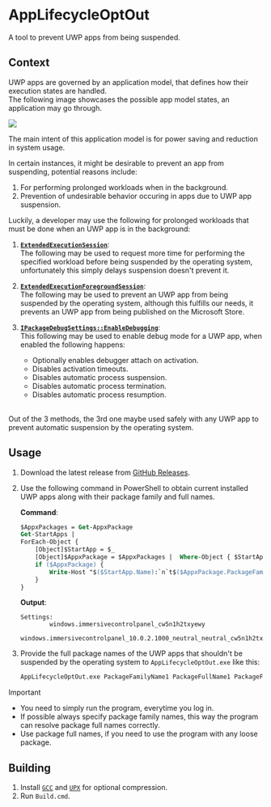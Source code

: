 # AppLifecycleOptOut
 A tool to prevent UWP apps from being suspended.

## Context
UWP apps are governed by an application model, that defines how their execution states are handled.<br>
The following image showcases the possible app model states, an application may go through.<br>

<img src="https://raw.githubusercontent.com/MicrosoftDocs/windows-dev-docs/docs/uwp/launch-resume/images/updated-lifecycle.png">

The main intent of this application model is for power saving and reduction in system usage.

In certain instances, it might be desirable to prevent an app from suspending, potential reasons include:<br>
1. For performing prolonged workloads when in the background.
2. Prevention of undesirable behavior occuring in apps due to UWP app suspension.

Luckily, a developer may use the following for prolonged workloads that must be done when an UWP app is in the background:<br>

1. **[`ExtendedExecutionSession`](https://learn.microsoft.com/en-us/uwp/api/windows.applicationmodel.extendedexecution.extendedexecutionsession)**:<br>
    The following may be used to request more time for performing the specified workload before being suspended by the operating system, unfortunately this simply delays suspension doesn't prevent it.

2. **[`ExtendedExecutionForegroundSession`](https://learn.microsoft.com/en-us/uwp/api/windows.applicationmodel.extendedexecution.foreground.extendedexecutionforegroundsession)**:<br>
    The following may be used to prevent an UWP app from being suspended by the operating system, although this fulfills our needs, it prevents an UWP app from being published on the Microsoft Store.
    
3. **[`IPackageDebugSettings::EnableDebugging`](https://learn.microsoft.com/en-us/windows/win32/api/shobjidl_core/nf-shobjidl_core-ipackagedebugsettings-enabledebugging)**:<br>
    This following may be used to enable debug mode for a UWP app, when enabled the following happens:<br>     
    - Optionally enables debugger attach on activation.
    - Disables activation timeouts.
    - Disables automatic process suspension.
    - Disables automatic process termination.
    - Disables automatic process resumption.
    <br>
    
Out of the 3 methods, the 3rd one maybe used safely with any UWP app to prevent automatic suspension by the operating system.

## Usage
1. Download the latest release from [GitHub Releases](https://github.com/Aetopia/AppLifecycleOptOut/releases/latest).
2. Use the following command in PowerShell to obtain current installed UWP apps along with their package family and full names.<br>

    **Command**:<br>
    ```ps
    $AppxPackages = Get-AppxPackage 
    Get-StartApps | 
    ForEach-Object { 
        [Object]$StartApp = $_
        [Object]$AppxPackage = $AppxPackages |  Where-Object { $StartApp.AppID -like "$($_.PackageFamilyName)*" }
        if ($AppxPackage) { 
            Write-Host "$($StartApp.Name):`n`t$($AppxPackage.PackageFamilyName)`n`t$($AppxPackage.PackageFullName)`n" 
        } 
    }
    ```

    **Output**:<br>
    ```
    Settings:
            windows.immersivecontrolpanel_cw5n1h2txyewy
            windows.immersivecontrolpanel_10.0.2.1000_neutral_neutral_cw5n1h2txyewy
    ```

3. Provide the full package names of the UWP apps that shouldn't be suspended by the operating system to `AppLifecycleOptOut.exe` like this:<br>

    ```ps
    AppLifecycleOptOut.exe PackageFamilyName1 PackageFullName1 PackageFamilyName2 PackageFullName2
    ```
> [!IMPORTANT]
> - You need to simply run the program, everytime you log in.<br>
> - If possible always specify package family names, this way the program can resolve package full names correctly.<br>
> - Use package full names, if you need to use the program with any loose package.

## Building
1. Install [`GCC`](https://github.com/brechtsanders/winlibs_mingw) and [`UPX`](https://upx.github.io) for optional compression.
2. Run `Build.cmd`.
